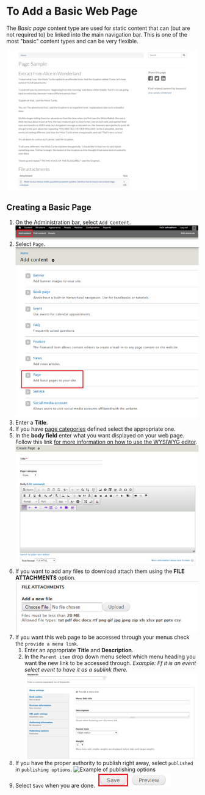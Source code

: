 # To Add a Basic Web Page
The *Basic page* content type are used for static content that can (but are not required to) be linked into the main navigation bar. This is one of the most "basic" content types and can be very flexible.

![An Example of a Basic Page](/images/paex.png)

## Creating a Basic Page
1. On the Administration bar, select `Add Content`.
![Add Content Highlighted](/images/ambac.png)
2. Select `Page`.
![Page Option Selected](/images/addconpage.png)
3. Enter a **Title**.
4. If you have [page categories](taxonomies.md#categories) defined select the appropriate one.
5. In the **body field** enter what you want displayed on your web page. Follow this link [for more information on how to use the WYSIWYG editor](wysiwyg-editor.md).
![Of Page selected](/images/pagetitlebody.png)
6. If you want to add any files to download attach them using the **FILE ATTACHMENTS** option.
![File Attachment option](/images/pageattach.png)
7. If you want this web page to be accessed through your menus check the `provide a menu link`.
    1. Enter an appropriate **Title** and **Description**.
    2. In the `Parent item` drop down menu select which menu heading you want the new link to be accessed through. *Example: Ff it is an event select event to have it as a sublink there.*
![Page Menu options](/images/pagekeyoptmenu.png)
8. If you have the proper authority to publish right away, select `published` in `publishing options`.
![Example of publishing options](/images/pupopt.png)
9. Select `Save` when you are done.
![Image of Save Button](/images/save.png)
